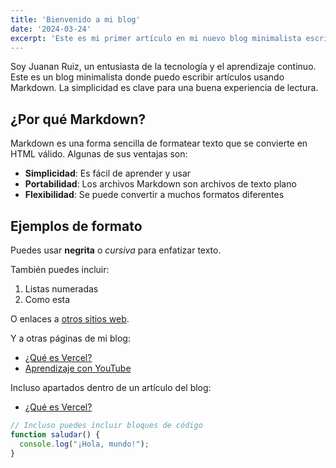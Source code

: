 ```yaml
---
title: 'Bienvenido a mi blog'
date: '2024-03-24'
excerpt: 'Este es mi primer artículo en mi nuevo blog minimalista escrito en Markdown.'
---
```


Soy Juanan Ruiz, un entusiasta de la tecnología y el aprendizaje continuo. Este es un blog minimalista donde puedo escribir artículos usando Markdown. La simplicidad es clave para una buena experiencia de lectura. 

## ¿Por qué Markdown?

Markdown es una forma sencilla de formatear texto que se convierte en HTML válido. Algunas de sus ventajas son:

- **Simplicidad**: Es fácil de aprender y usar
- **Portabilidad**: Los archivos Markdown son archivos de texto plano
- **Flexibilidad**: Se puede convertir a muchos formatos diferentes

## Ejemplos de formato

Puedes usar **negrita** o *cursiva* para enfatizar texto.

También puedes incluir:

1. Listas numeradas
2. Como esta

O enlaces a [otros sitios web](https://example.com).

Y a otras páginas de mi blog:
- [¿Qué es Vercel?](vercel-que-es)
- [Aprendizaje con YouTube](youtube-aprendizaje)

Incluso apartados dentro de un artículo del blog:
- [¿Qué es Vercel?](vercel-que-es#artículos-relacionados)

```javascript
// Incluso puedes incluir bloques de código
function saludar() {
  console.log("¡Hola, mundo!");
}

